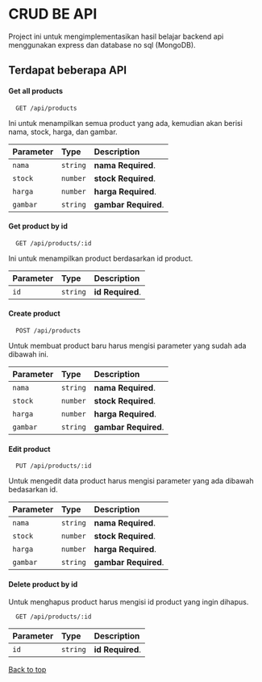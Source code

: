 
# CRUD BE API

Project ini untuk mengimplementasikan hasil belajar backend api menggunakan express dan database no sql (MongoDB).


## Terdapat beberapa API

#### Get all products

```http
  GET /api/products
```

Ini untuk menampilkan semua product yang ada, kemudian akan berisi nama, stock, harga, dan gambar.

| Parameter | Type     | Description                |
| :-------- | :------- | :------------------------- |
| `nama` | `string` | **nama Required**. |
| `stock` | `number` | **stock Required**.  |
| `harga` | `number` | **harga Required**. |
| `gambar` | `string` | **gambar Required**. |

#### Get product by id

```http
  GET /api/products/:id
```
Ini untuk menampilkan product berdasarkan id product.

| Parameter | Type     | Description                       |
| :-------- | :------- | :-------------------------------- |
| `id`      | `string` | **id Required**. |

#### Create product

```http
  POST /api/products
```

Untuk membuat product baru harus mengisi parameter yang sudah ada dibawah ini.

| Parameter | Type     | Description                       |
| :-------- | :------- | :-------------------------------- |
| `nama` | `string` | **nama Required**. |
| `stock` | `number` | **stock Required**.  |
| `harga` | `number` | **harga Required**. |
| `gambar` | `string` | **gambar Required**. |

#### Edit product

```http
  PUT /api/products/:id
```
Untuk mengedit data product harus mengisi parameter yang ada dibawah bedasarkan id.

| Parameter | Type     | Description                       |
| :-------- | :------- | :-------------------------------- |
| `nama` | `string` | **nama Required**. |
| `stock` | `number` | **stock Required**.  |
| `harga` | `number` | **harga Required**. |
| `gambar` | `string` | **gambar Required**. |

#### Delete product by id

Untuk menghapus product harus mengisi id product yang ingin dihapus.

```http
  GET /api/products/:id
```

| Parameter | Type     | Description                       |
| :-------- | :------- | :-------------------------------- |
| `id`      | `string` | **id Required**. |


[Back to top](#crud-be-api)
